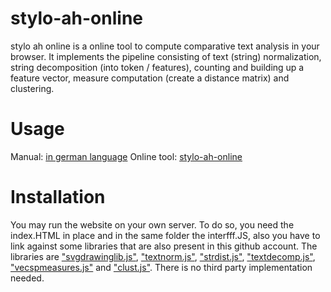 # stylo-ah-online
stylo ah online is a online tool to compute comparative text analysis in your browser. It implements the pipeline consisting of text (string) normalization, string decomposition (into token / features), counting and building up a feature vector, measure computation (create a distance matrix) and clustering. 


# Usage

Manual: [in german language]([manual/README.md](http://replicatio.science/dokuwiki/doku.php/de/styloahonline/handbuch))
Online tool: [stylo-ah-online](http://replicatio.science/~khk/styloonline/) 

# Installation

You may run the website on your own server. To do so, you need the index.HTML in place and in the same folder the interfff.JS, also you have to link against some libraries that are also present in this github account. The libraries are ["svgdrawinglib.js"](https://github.com/ecomp-shONgit/svgdrawinglib), ["textnorm.js"](https://github.com/ecomp-shONgit/text-normalisation), ["strdist.js"](https://github.com/ecomp-shONgit/string-distance), ["textdecomp.js"](https://github.com/ecomp-shONgit/text-decomtrans), ["vecspmeasures.js"](https://github.com/ecomp-shONgit/vector-measures) and ["clust.js"](https://github.com/ecomp-shONgit/cluster-and-embed). There is no third party implementation needed.
